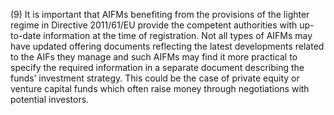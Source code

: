 (9) It is important that AIFMs benefiting from the provisions of the lighter regime in Directive 2011/61/EU provide the competent authorities with up-to-date information at the time of registration. Not all types of AIFMs may have updated offering documents reflecting the latest developments related to the AIFs they manage and such AIFMs may find it more practical to specify the required information in a separate document describing the funds’ investment strategy. This could be the case of private equity or venture capital funds which often raise money through negotiations with potential investors.